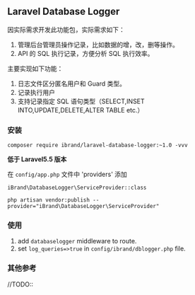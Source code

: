 ## Laravel Database Logger

因实际需求开发此功能包，实际需求如下：

1. 管理后台管理员操作记录，比如数据的增，改，删等操作。
2. API 的 SQL 执行记录，方便分析 SQL 执行效率。 

主要实现如下功能：

1. 日志文件区分匿名用户和 Guard 类型。
2. 记录执行用户
3. 支持记录指定 SQL 语句类型（SELECT,INSET INTO,UPDATE,DELETE,ALTER TABLE etc.）

### 安装

```
composer require ibrand/laravel-database-logger:~1.0 -vvv
```

**低于 Laravel5.5 版本**

在 `config/app.php` 文件中 'providers' 添加

```
iBrand\DatabaseLogger\ServiceProvider::class
```

`php artisan vendor:publish --provider="iBrand\DatabaseLogger\ServiceProvider" `


### 使用

1. add `databaselogger` middleware to route.
2. set `log_queries=>true` in `config/ibrand/dblogger.php` file.

### 其他参考

//TODO::
